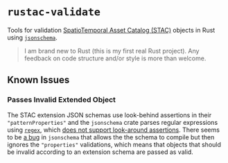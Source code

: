 # `rustac-validate`

Tools for validation [SpatioTemporal Asset Catalog (STAC)] objects in Rust using [`jsonschema`].

> I am brand new to Rust (this is my first real Rust project). Any feedback on code structure and/or style is more than welcome.

## Known Issues

### Passes Invalid Extended Object

The STAC extension JSON schemas use look-behind assertions in their `"patternProperties"` and the `jsonschema` crate parses regular 
expressions using [`regex`], which [does not support look-around assertions](https://github.com/rust-lang/regex/issues/127). There 
seems to be [a bug](https://github.com/Stranger6667/jsonschema-rs/issues/183) in `jsonschema` that allows the the schema to compile 
but then ignores the `"properties"` validations, which means that objects that should be invalid according to an extension schema are 
passed as valid.


[SpatioTemporal Asset Catalog (STAC)]: https://stacspec.org/
[`jsonschema`]: https://docs.rs/jsonschema
[`regex`]: https://docs.rs/regex/1.4.5/regex/